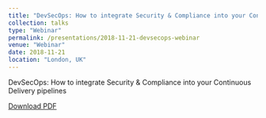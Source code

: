 ```yaml
---
title: "DevSecOps: How to integrate Security & Compliance into your Continuous Delivery pipelines"
collection: talks
type: "Webinar"
permalink: /presentations/2018-11-21-devsecops-webinar
venue: "Webinar"
date: 2018-11-21
location: "London, UK"
---
```


DevSecOps: How to integrate Security & Compliance into your Continuous Delivery pipelines

[Download PDF](/files/Micro%20Focus%20-%20DevSecOps%20and%20Continuous%20Delivery.pdf)
